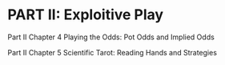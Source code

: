 # PART II: Exploitive Play


Part II Chapter 4
    Playing the Odds: Pot Odds and Implied Odds

Part II Chapter 5
    Scientific Tarot: Reading Hands and Strategies
    
    
    


